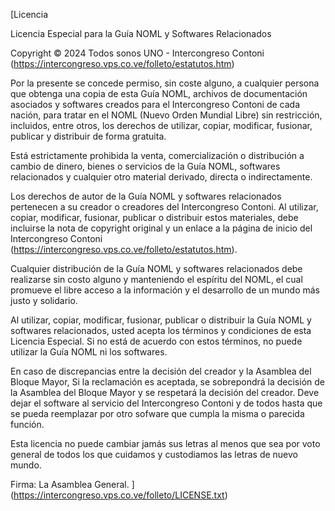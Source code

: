 [Licencia

Licencia Especial para la Guía NOML y Softwares Relacionados

Copyright © 2024 Todos sonos UNO - Intercongreso Contoni (https://intercongreso.vps.co.ve/folleto/estatutos.htm)

Por la presente se concede permiso, sin coste alguno, a cualquier persona que obtenga una copia de esta Guía NOML, archivos de documentación asociados y softwares creados para el Intercongreso Contoni de cada nación, para tratar en el NOML (Nuevo Orden Mundial Libre) sin restricción, incluidos, entre otros, los derechos de utilizar, copiar, modificar, fusionar, publicar y distribuir de forma gratuita.

Está estrictamente prohibida la venta, comercialización o distribución a cambio de dinero, bienes o servicios de la Guía NOML, softwares relacionados y cualquier otro material derivado, directa o indirectamente.

Los derechos de autor de la Guía NOML y softwares relacionados pertenecen a su creador o creadores del Intercongreso Contoni. Al utilizar, copiar, modificar, fusionar, publicar o distribuir estos materiales, debe incluirse la nota de copyright original y un enlace a la página de inicio del Intercongreso Contoni (https://intercongreso.vps.co.ve/folleto/estatutos.htm).

Cualquier distribución de la Guía NOML y softwares relacionados debe realizarse sin costo alguno y manteniendo el espíritu del NOML, el cual promueve el libre acceso a la información y el desarrollo de un mundo más justo y solidario.

Al utilizar, copiar, modificar, fusionar, publicar o distribuir la Guía NOML y softwares relacionados, usted acepta los términos y condiciones de esta Licencia Especial. Si no está de acuerdo con estos términos, no puede utilizar la Guía NOML ni los softwares.

En caso de discrepancias entre la decisión del creador y la Asamblea del Bloque Mayor,  Si la reclamación es aceptada, se sobrepondrá la decisión de la Asamblea del Bloque Mayor y se respetará la decisión del creador. Deve dejar el software al servicio del Intercongreso Contoni y de todos hasta que se pueda reemplazar por otro sofware que cumpla la misma o parecida función.

Esta licencia no puede cambiar jamás sus letras al menos que sea por voto general de todos los que cuidamos y custodiamos las letras de nuevo mundo.

Firma: La Asamblea General.
](https://intercongreso.vps.co.ve/folleto/LICENSE.txt)
